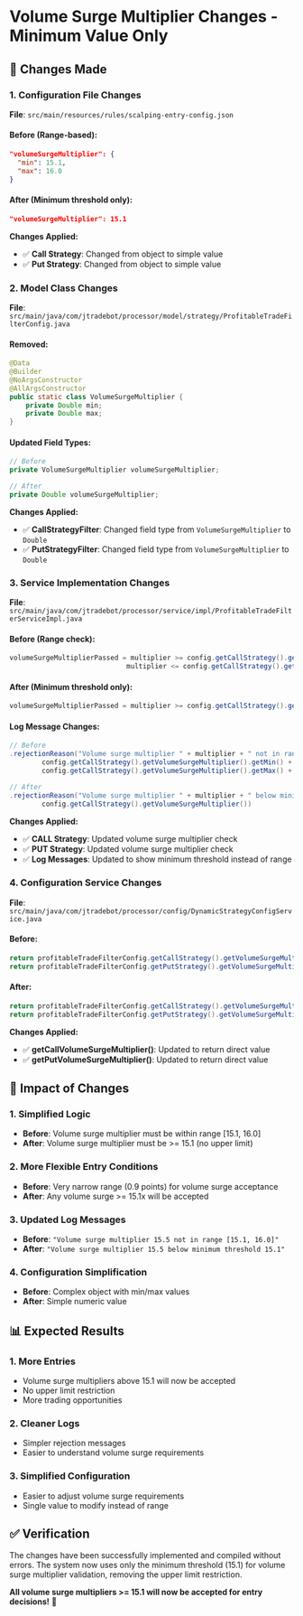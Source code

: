 # Volume Surge Multiplier Changes - Minimum Value Only

## 🎯 **Changes Made**

### **1. Configuration File Changes**
**File**: `src/main/resources/rules/scalping-entry-config.json`

#### **Before (Range-based):**
```json
"volumeSurgeMultiplier": {
  "min": 15.1,
  "max": 16.0
}
```

#### **After (Minimum threshold only):**
```json
"volumeSurgeMultiplier": 15.1
```

**Changes Applied:**
- ✅ **Call Strategy**: Changed from object to simple value
- ✅ **Put Strategy**: Changed from object to simple value

### **2. Model Class Changes**
**File**: `src/main/java/com/jtradebot/processor/model/strategy/ProfitableTradeFilterConfig.java`

#### **Removed:**
```java
@Data
@Builder
@NoArgsConstructor
@AllArgsConstructor
public static class VolumeSurgeMultiplier {
    private Double min;
    private Double max;
}
```

#### **Updated Field Types:**
```java
// Before
private VolumeSurgeMultiplier volumeSurgeMultiplier;

// After  
private Double volumeSurgeMultiplier;
```

**Changes Applied:**
- ✅ **CallStrategyFilter**: Changed field type from `VolumeSurgeMultiplier` to `Double`
- ✅ **PutStrategyFilter**: Changed field type from `VolumeSurgeMultiplier` to `Double`

### **3. Service Implementation Changes**
**File**: `src/main/java/com/jtradebot/processor/service/impl/ProfitableTradeFilterServiceImpl.java`

#### **Before (Range check):**
```java
volumeSurgeMultiplierPassed = multiplier >= config.getCallStrategy().getVolumeSurgeMultiplier().getMin() &&
                             multiplier <= config.getCallStrategy().getVolumeSurgeMultiplier().getMax();
```

#### **After (Minimum threshold only):**
```java
volumeSurgeMultiplierPassed = multiplier >= config.getCallStrategy().getVolumeSurgeMultiplier();
```

#### **Log Message Changes:**
```java
// Before
.rejectionReason("Volume surge multiplier " + multiplier + " not in range [" +
        config.getCallStrategy().getVolumeSurgeMultiplier().getMin() + ", " +
        config.getCallStrategy().getVolumeSurgeMultiplier().getMax() + "]")

// After
.rejectionReason("Volume surge multiplier " + multiplier + " below minimum threshold " +
        config.getCallStrategy().getVolumeSurgeMultiplier())
```

**Changes Applied:**
- ✅ **CALL Strategy**: Updated volume surge multiplier check
- ✅ **PUT Strategy**: Updated volume surge multiplier check
- ✅ **Log Messages**: Updated to show minimum threshold instead of range

### **4. Configuration Service Changes**
**File**: `src/main/java/com/jtradebot/processor/config/DynamicStrategyConfigService.java`

#### **Before:**
```java
return profitableTradeFilterConfig.getCallStrategy().getVolumeSurgeMultiplier().getMin();
return profitableTradeFilterConfig.getPutStrategy().getVolumeSurgeMultiplier().getMin();
```

#### **After:**
```java
return profitableTradeFilterConfig.getCallStrategy().getVolumeSurgeMultiplier();
return profitableTradeFilterConfig.getPutStrategy().getVolumeSurgeMultiplier();
```

**Changes Applied:**
- ✅ **getCallVolumeSurgeMultiplier()**: Updated to return direct value
- ✅ **getPutVolumeSurgeMultiplier()**: Updated to return direct value

## 🎯 **Impact of Changes**

### **1. Simplified Logic**
- **Before**: Volume surge multiplier must be within range [15.1, 16.0]
- **After**: Volume surge multiplier must be >= 15.1 (no upper limit)

### **2. More Flexible Entry Conditions**
- **Before**: Very narrow range (0.9 points) for volume surge acceptance
- **After**: Any volume surge >= 15.1x will be accepted

### **3. Updated Log Messages**
- **Before**: `"Volume surge multiplier 15.5 not in range [15.1, 16.0]"`
- **After**: `"Volume surge multiplier 15.5 below minimum threshold 15.1"`

### **4. Configuration Simplification**
- **Before**: Complex object with min/max values
- **After**: Simple numeric value

## 📊 **Expected Results**

### **1. More Entries**
- Volume surge multipliers above 15.1 will now be accepted
- No upper limit restriction
- More trading opportunities

### **2. Cleaner Logs**
- Simpler rejection messages
- Easier to understand volume surge requirements

### **3. Simplified Configuration**
- Easier to adjust volume surge requirements
- Single value to modify instead of range

## ✅ **Verification**

The changes have been successfully implemented and compiled without errors. The system now uses only the minimum threshold (15.1) for volume surge multiplier validation, removing the upper limit restriction.

**All volume surge multipliers >= 15.1 will now be accepted for entry decisions!** 🎯
